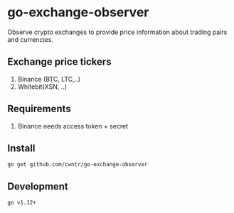 # go-exchange-observer
Observe crypto exchanges to provide price information about trading pairs and currencies.

## Exchange price tickers 
1. Binance (BTC, LTC,..)
2. Whitebit(XSN, ..)

## Requirements 
1. Binance needs access token + secret

## Install
``go get github.com/cwntr/go-exchange-observer``

## Development
``go v1.12+``
